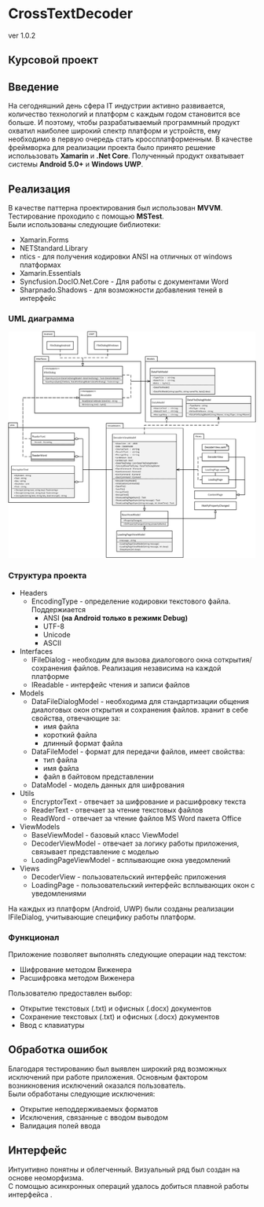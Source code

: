 # CrossTextDecoder
ver 1.0.2

## Курсовой проект

## Введение
На сегодняшний день сфера IT индустрии активно развивается, количество технологий и платформ с каждым годом становится все больше. И поэтому, чтобы разрабатываемый программный продукт охватил наиболее широкий спектр  платформ и устройств, ему необходимо в первую очередь стать кроссплатформенным.
В качестве фреймворка для реализации проекта было принято решение исполььзовать **Xamarin** и **.Net Core**.
Полученный продукт охватывает системы **Android 5.0+** и **Windows UWP**.

## Реализация
В качестве паттерна проектирования был использован **MVVM**.  
Тестирование проходило с помощью **MSTest**.  
Были использованы следующие библиотеки:
- Xamarin.Forms
- NETStandard.Library
- ntics - для получения кодировки ANSI на отличных от windows платформах
- Xamarin.Essentials
- Syncfusion.DocIO.Net.Core - Для работы с документами Word
- Sharpnado.Shadows - для возможности добавления теней в интерфейс
### UML диаграмма
![alt text](https://raw.githubusercontent.com/ZalmanHack/CrossTextDecoder/master/CrossTextDecoder/CrossTextDecoder/diagrams/TextDecoder.png?token=ANJLZUI7VW2LFQUEXOPILIC73UNBC)
### Структура проекта
- Headers
  - EncodingType - определение кодировки текстового файла. Поддержиается
    - ANSI **(на Android только в режимк Debug)**
    - UTF-8
    - Unicode
    - ASCII
- Interfaces
  - IFileDialog - необходим для вызова диалогового окна соткрытия/сохранения файлов. Реализация независима на каждой платформе
  - IReadable - интерфейс чтения и записи файлов
- Models
  - DataFileDialogModel - необходима для стандартизации общения диалоговых окон открытия и сохранения файлов. хранит в себе свойства, отвечающие за:
    - имя файла
    - короткий файла
    - длинный формат файла 
  - DataFileModel - формат для передачи файлов, имеет свойства:
    - тип файла
    - имя файла
    - файл в байтовом представлении
  - DataModel - модель данных для шифрования
- Utils
  - EncryptorText - отвечает за шифрование и расшифровку текста
  - ReaderText - отвечает за чтение текстовых файлов
  - ReadWord - отвечает за чтение файлов MS Word пакета Office
- ViewModels
  - BaseViewModel - базовый класс ViewModel
  - DecoderViewModel - отвечает за логику работы приложения, связывает представление с моделью
  - LoadingPageViewModel - всплывающие окна уведомлений
- Views
  - DecoderView - пользовательский интерфейс приложения
  - LoadingPage - пользовательский интерфейс всплывающих окон с уведомлениями  
  
На каждых из платформ (Android, UWP) были созданы реализации IFileDialog, учитывающие специфику работы платформ.  
### Функционал
Приложение позволяет выполнять следующие операции над текстом:
- Шифрование методом Виженера
- Расшифровка методом Виженера  
  
Пользователю предоставлен выбор:
- Открытие текстовых (.txt) и офисных (.docx) документов
- Сохранение текстовых (.txt) и офисных (.docx) документов
- Ввод с клавиатуры

## Обработка ошибок
Благодаря тестированию был выявлен широкий ряд возможных исключений при работе приложения. Основным фактором возникновения исключений оказался пользователь.  
Были обработаны следующие исключения:
- Открытие неподдерживаемых форматов
- Исключения, связанные с вводом выводом
- Валидация полей ввода

## Интерфейс
Интуитивно понятны и облегченный. Визуальный ряд был создан на основе неоморфизма.  
С помощью асинхронных операций удалось добиться плавной работы интерфейса .
